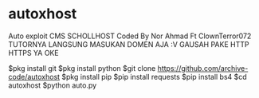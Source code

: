 # autoxhost
Auto exploit CMS SCHOLLHOST Coded By Nor Ahmad Ft ClownTerror072 
TUTORNYA LANGSUNG MASUKAN DOMEN AJA :V GAUSAH PAKE HTTP HTTPS YA OKE


$pkg install git
$pkg install python 
$git clone https://github.com/archive-code/autoxhost
$pkg install pip
$pip install requests
$pip install bs4
$cd autoxhost
$python auto.py
